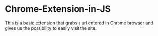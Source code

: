 # Chrome-Extension-in-JS
This is a basic extension that grabs a url entered in Chrome browser and gives us the possibility to easily visit the site.
